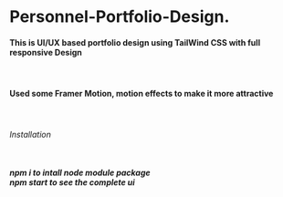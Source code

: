 # Personnel-Portfolio-Design. <br>
<h4>This is UI/UX based portfolio design using TailWind CSS with full responsive Design</h4><br>
<h4>Used some Framer Motion, motion effects to make it more attractive </h4><br>
<h6>Installation</h6><br>
<b><i> npm i to intall node module package</i></b><br>
<b><i> npm start to see the complete ui</i></b>

